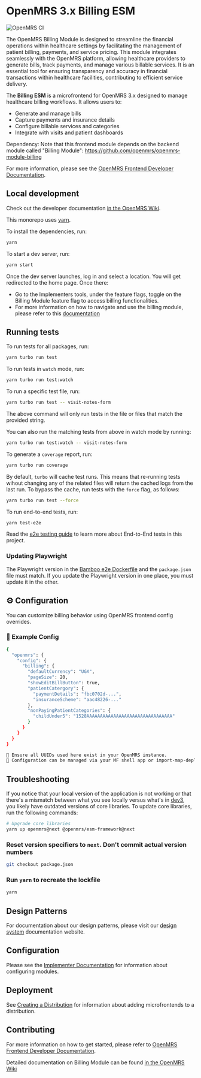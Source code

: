# OpenMRS 3.x Billing ESM

![OpenMRS CI](https://github.com/openmrs/openmrs-esm-billing-app/actions/workflows/ci.yml/badge.svg)

The OpenMRS Billing Module is designed to streamline the financial operations within healthcare settings by facilitating the management of patient billing, payments, and service pricing. This module integrates seamlessly with the OpenMRS platform, allowing healthcare providers to generate bills, track payments, and manage various billable services. It is an essential tool for ensuring transparency and accuracy in financial transactions within healthcare facilities, contributing to efficient service delivery.

The **Billing ESM** is a microfrontend for OpenMRS 3.x designed to manage healthcare billing workflows. It allows users to:

- Generate and manage bills
- Capture payments and insurance details
- Configure billable services and categories
- Integrate with visits and patient dashboards

Dependency: Note that this frontend module depends on the backend module called "Billing Module": <https://github.com/openmrs/openmrs-module-billing>

For more information, please see the
[OpenMRS Frontend Developer Documentation](https://openmrs.atlassian.net/wiki/x/IABBHg).

## Local development

Check out the developer documentation [in the OpenMRS Wiki](https://openmrs.atlassian.net/wiki/x/IABBHg).

This monorepo uses [yarn](https://yarnpkg.com).

To install the dependencies, run:

```bash
yarn
```

To start a dev server, run:

```bash
yarn start
```

Once the dev server launches, log in and select a location. You will get redirected to the home page. Once there:

- Go to the Implementers tools, under the feature flags, toggle on the Billing Module feature flag to access billing functionalities.
- For more information on how to navigate and use the billing module, please refer to this [documentation](https://www.notion.so/ucsf-ighs/Billing-User-Manual-7f0427617e714b7db14432312cbb7cad)

## Running tests

To run tests for all packages, run:

```bash
yarn turbo run test
```

To run tests in `watch` mode, run:

```bash
yarn turbo run test:watch
```

To run a specific test file, run:

```bash
yarn turbo run test -- visit-notes-form
```

The above command will only run tests in the file or files that match the provided string.

You can also run the matching tests from above in watch mode by running:

```bash
yarn turbo run test:watch -- visit-notes-form
```

To generate a `coverage` report, run:

```bash
yarn turbo run coverage
```

By default, `turbo` will cache test runs. This means that re-running tests wihout changing any of the related files will return the cached logs from the last run. To bypass the cache, run tests with the `force` flag, as follows:

```bash
yarn turbo run test --force
```

To run end-to-end tests, run:

```bash
yarn test-e2e
```

Read the [e2e testing guide](https://openmrs.atlassian.net/wiki/x/Z8CEAQ) to learn more about End-to-End tests in this project.

### Updating Playwright

The Playwright version in the [Bamboo e2e Dockerfile](e2e/support/bamboo/playwright.Dockerfile#L2) and the `package.json` file must match. If you update the Playwright version in one place, you must update it in the other.

## ⚙️ Configuration

You can customize billing behavior using OpenMRS frontend config overrides.

### 🔧 Example Config

``` bash
{
  "openmrs": {
    "config": {
      "billing": {
        "defaultCurrency": "UGX",
        "pageSize": 20,
        "showEditBillButton": true,
        "patientCatergory": {
          "paymentDetails": "fbc0702d-...",
          "insuranceScheme": "aac48226-..."
        },
        "nonPayingPatientCategories": {
          "childUnder5": "1528AAAAAAAAAAAAAAAAAAAAAAAAAAAAAAAA"
        }
      }
    }
  }
}
```

``` bash
📌 Ensure all UUIDs used here exist in your OpenMRS instance.
🧩 Configuration can be managed via your MF shell app or import-map-deployer
```

## Troubleshooting

If you notice that your local version of the application is not working or that there's a mismatch between what you see locally versus what's in [dev3](https://dev3.openmrs.org/openmrs/spa), you likely have outdated versions of core libraries. To update core libraries, run the following commands:

```bash
# Upgrade core libraries
yarn up openmrs@next @openmrs/esm-framework@next
```

### Reset version specifiers to `next`. Don't commit actual version numbers

```bash
git checkout package.json
```

### Run `yarn` to recreate the lockfile

```bash
yarn
```

## Design Patterns

For documentation about our design patterns, please visit our [design system](https://zeroheight.com/23a080e38/p/880723--introduction) documentation website.

## Configuration

Please see the [Implementer Documentation](https://wiki.openmrs.org/pages/viewpage.action?pageId=224527013) for information about configuring modules.

## Deployment

See [Creating a Distribution](https://openmrs.atlassian.net/wiki/x/IABBHg) for information about adding microfrontends to a distribution.

## Contributing

For more information on how to get started, please refer to [OpenMRS Frontend Developer Documentation](https://openmrs.atlassian.net/wiki/x/94ABCQ).

Detailed documentation on Billing Module can be found [in the OpenMRS Wiki](https://openmrs.atlassian.net/wiki/x/0w2bAQ)
